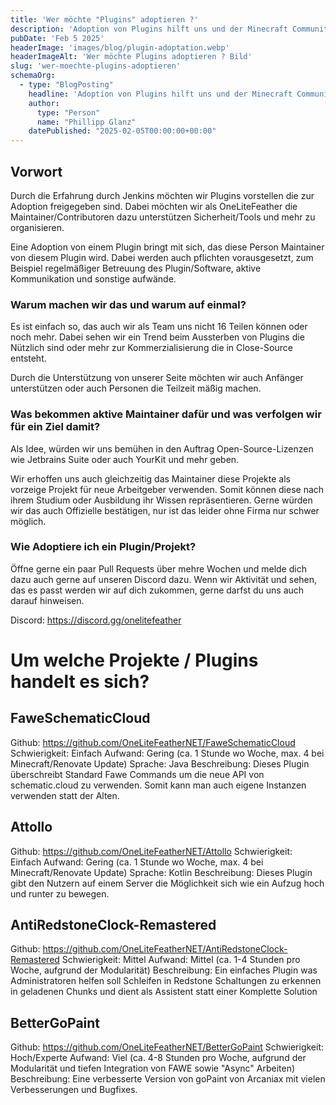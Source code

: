 ```yaml
---
title: 'Wer möchte "Plugins" adoptieren ?'
description: 'Adoption von Plugins hilft uns und der Minecraft Community weiterhin sinnvolle Plugins/Software zu warten, dabei helfen wir als Organisation den Maintainer die Richtigen Personen oder Resourcen zu finden.'
pubDate: 'Feb 5 2025'
headerImage: 'images/blog/plugin-adoptation.webp'
headerImageAlt: 'Wer möchte Plugins adoptieren ? Bild'
slug: 'wer-moechte-plugins-adoptieren'
schemaOrg:
  - type: "BlogPosting"
    headline: 'Adoption von Plugins hilft uns und der Minecraft Community weiterhin sinnvolle Plugins/Software zu warten, dabei helfen wir als Organisation den Maintainer die Richtigen Personen oder Resourcen zu finden.'
    author:
      type: "Person"
      name: "Phillipp Glanz"
    datePublished: "2025-02-05T00:00:00+00:00"
---
```

## Vorwort
Durch die Erfahrung durch Jenkins möchten wir Plugins vorstellen die zur Adoption freigegeben sind. Dabei möchten wir als OneLiteFeather die Maintainer/Contributoren dazu unterstützen Sicherheit/Tools und mehr zu organisieren. 

Eine Adoption von einem Plugin bringt mit sich, das diese Person Maintainer von diesem Plugin wird. Dabei werden auch pflichten vorausgesetzt, zum Beispiel regelmäßiger Betreuung des Plugin/Software, aktive Kommunikation und sonstige aufwände.
<!--more-->

### Warum machen wir das und warum auf einmal?
Es ist einfach so, das auch wir als Team uns nicht 16 Teilen können oder noch mehr. Dabei sehen wir ein Trend beim Aussterben von Plugins die Nützlich sind oder mehr zur Kommerzialisierung die in Close-Source entsteht. 

Durch die Unterstützung von unserer Seite möchten wir auch Anfänger unterstützen oder auch Personen die Teilzeit mäßig machen.

### Was bekommen aktive Maintainer dafür und was verfolgen wir für ein Ziel damit?
Als Idee, würden wir uns bemühen in den Auftrag Open-Source-Lizenzen wie Jetbrains Suite oder auch YourKit und mehr geben. 

Wir erhoffen uns auch gleichzeitig das Maintainer diese Projekte als vorzeige Projekt für neue Arbeitgeber verwenden. Somit können diese nach ihrem Studium oder Ausbildung ihr Wissen repräsentieren. Gerne würden wir das auch Offizielle bestätigen, nur ist das leider ohne Firma nur schwer möglich. 

### Wie Adoptiere ich ein Plugin/Projekt?
Öffne gerne ein paar Pull Requests über mehre Wochen und melde dich dazu auch gerne auf unseren Discord dazu.
Wenn wir Aktivität und sehen, das es passt werden wir auf dich zukommen, gerne darfst du uns auch darauf hinweisen. 

Discord: https://discord.gg/onelitefeather

# Um welche Projekte / Plugins handelt es sich?

## FaweSchematicCloud

Github: https://github.com/OneLiteFeatherNET/FaweSchematicCloud
Schwierigkeit: Einfach
Aufwand: Gering (ca. 1 Stunde wo Woche, max. 4 bei Minecraft/Renovate Update)
Sprache: Java
Beschreibung: Dieses Plugin überschreibt Standard Fawe Commands um die neue API von schematic.cloud zu verwenden. Somit kann man auch eigene Instanzen verwenden statt der Alten.

## Attollo

Github: https://github.com/OneLiteFeatherNET/Attollo
Schwierigkeit: Einfach
Aufwand: Gering (ca. 1 Stunde wo Woche, max. 4 bei Minecraft/Renovate Update)
Sprache: Kotlin
Beschreibung: Dieses Plugin gibt den Nutzern auf einem Server die Möglichkeit sich wie ein Aufzug hoch und runter zu bewegen.

## AntiRedstoneClock-Remastered

Github: https://github.com/OneLiteFeatherNET/AntiRedstoneClock-Remastered
Schwierigkeit: Mittel
Aufwand: Mittel (ca. 1-4 Stunden pro Woche, aufgrund der Modularität)
Beschreibung: Ein einfaches Plugin was Administratoren helfen soll Schleifen in Redstone Schaltungen zu erkennen in geladenen Chunks und dient
als Assistent statt einer Komplette Solution

## BetterGoPaint

Github: https://github.com/OneLiteFeatherNET/BetterGoPaint
Schwierigkeit: Hoch/Experte
Aufwand: Viel (ca. 4-8 Stunden pro Woche, aufgrund der Modularität und tiefen Integration von FAWE sowie "Async" Arbeiten)
Beschreibung: Eine verbesserte Version von goPaint von Arcaniax mit vielen Verbesserungen und Bugfixes.

